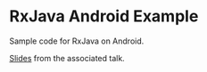 RxJava Android Example
======================

Sample code for RxJava on Android.

[Slides](https://speakerdeck.com/jpetitto/rxjava-for-android-developers-austin-droids-meetup) from the associated talk.
